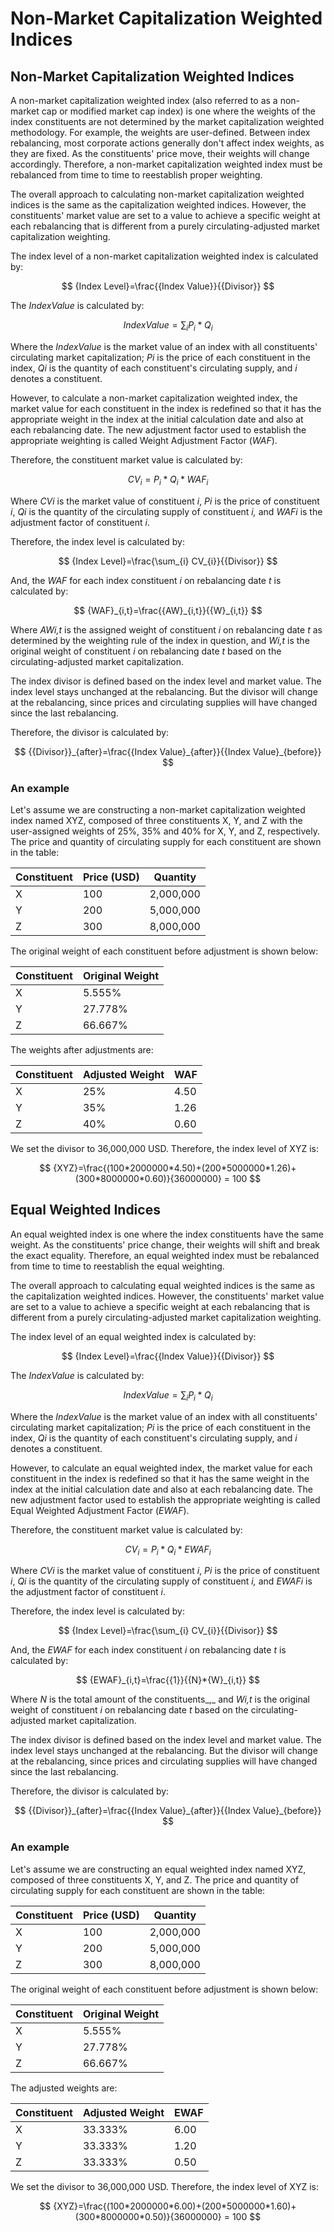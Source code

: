 # Non-Market Capitalization Weighted Indices

## Non-Market Capitalization Weighted Indices

A non-market capitalization weighted index (also referred to as a non-market cap or modified market cap index) is one where the weights of the index constituents are not determined by the market capitalization weighted methodology. For example, the weights are user-defined. Between index rebalancing, most corporate actions generally don't affect index weights, as they are fixed. As the constituents' price move, their weights will change accordingly. Therefore, a non-market capitalization weighted index must be rebalanced from time to time to reestablish proper weighting.

The overall approach to calculating non-market capitalization weighted indices is the same as the capitalization weighted indices. However, the constituents' market value are set to a value to achieve a specific weight at each rebalancing that is different from a purely circulating-adjusted market capitalization weighting.

The index level of a non-market capitalization weighted index is calculated by:

$$
{Index Level}=\frac{{Index Value}}{{Divisor}}
$$

The _IndexValue_ is calculated by:

$$
{Index Value}={\sum_{i} P_{i} * Q_{i}}
$$

Where the _IndexValue_ is the market value of an index with all constituents' circulating market capitalization; _Pi_ is the price of each constituent in the index, _Qi_ is the quantity of each constituent's circulating supply, and _i_ denotes a constituent.

However, to calculate a non-market capitalization weighted index, the market value for each constituent in the index is redefined so that it has the appropriate weight in the index at the initial calculation date and also at each rebalancing date. The new adjustment factor used to establish the appropriate weighting is called Weight Adjustment Factor (_WAF_).&#x20;

Therefore, the constituent market value is calculated by:

$$
{CV}_{i}={P_{i} * Q_{i} * WAF_{i}}
$$

Where _CVi_ is the market value of constituent _i_, _Pi_ is the price of constituent _i_, _Qi_ is the quantity of the circulating supply of constituent _i,_ and _WAFi_ is the adjustment factor of constituent _i_.

Therefore, the index level is calculated by:

$$
{Index Level}=\frac{\sum_{i} CV_{i}}{{Divisor}}
$$

And, the _WAF_ for each index constituent _i_ on rebalancing date _t_ is calculated by:

$$
{WAF}_{i,t}=\frac{{AW}_{i,t}}{{W}_{i,t}}
$$

Where _AWi,t_ is the assigned weight of constituent _i_ on rebalancing date _t_ as determined by the weighting rule of the index in question, and _Wi,t_ is the original weight of constituent _i_ on rebalancing date _t_ based on the circulating-adjusted market capitalization.

The index divisor is defined based on the index level and market value. The index level stays unchanged at the rebalancing. But the divisor will change at the rebalancing, since prices and circulating supplies will have changed since the last rebalancing.

Therefore, the divisor is calculated by:

$$
{{Divisor}}_{after}=\frac{{Index Value}_{after}}{{Index Value}_{before}}
$$

### An example

Let's assume we are constructing a non-market capitalization weighted index named XYZ, composed of three constituents X, Y, and Z with the user-assigned weights of 25%, 35% and 40% for X, Y, and Z, respectively. The price and quantity of circulating supply for each constituent are shown in the table:&#x20;

| Constituent | Price (USD) | Quantity  |
| ----------- | ----------- | --------- |
| X           | 100         | 2,000,000 |
| Y           | 200         | 5,000,000 |
| Z           | 300         | 8,000,000 |

The original weight of each constituent before adjustment is shown below:

| Constituent | Original Weight |
| ----------- | --------------- |
| X           | 5.555%          |
| Y           | 27.778%         |
| Z           | 66.667%         |

The weights after adjustments are:

| Constituent | Adjusted Weight | WAF  |
| ----------- | --------------- | ---- |
| X           | 25%             | 4.50 |
| Y           | 35%             | 1.26 |
| Z           | 40%             | 0.60 |

We set the divisor to 36,000,000 USD. Therefore, the index level of XYZ is:

$$
{XYZ}=\frac{(100*2000000*4.50)+(200*5000000*1.26)+(300*8000000*0.60)}{36000000} = 100
$$

## Equal Weighted Indices

An equal weighted index is one where the index constituents have the same weight. As the constituents' price change, their weights will shift and break the exact equality. Therefore, an equal weighted index must be rebalanced from time to time to reestablish the equal weighting.

The overall approach to calculating equal weighted indices is the same as the capitalization weighted indices. However, the constituents' market value are set to a value to achieve a specific weight at each rebalancing that is different from a purely circulating-adjusted market capitalization weighting.

The index level of an equal weighted index is calculated by:

$$
{Index Level}=\frac{{Index Value}}{{Divisor}}
$$

The _IndexValue_ is calculated by:

$$
{Index Value}={\sum_{i} P_{i} * Q_{i}}
$$

Where the _IndexValue_ is the market value of an index with all constituents' circulating market capitalization; _Pi_ is the price of each constituent in the index, _Qi_ is the quantity of each constituent's circulating supply, and _i_ denotes a constituent.

However, to calculate an equal weighted index, the market value for each constituent in the index is redefined so that it has the same weight in the index at the initial calculation date and also at each rebalancing date. The new adjustment factor used to establish the appropriate weighting is called Equal Weighted Adjustment Factor (_EWAF_).&#x20;

Therefore, the constituent market value is calculated by:

$$
{CV}_{i}={P_{i} * Q_{i} * EWAF_{i}}
$$

Where _CVi_ is the market value of constituent _i_, _Pi_ is the price of constituent _i_, _Qi_ is the quantity of the circulating supply of constituent _i,_ and _EWAFi_ is the adjustment factor of constituent _i_.

Therefore, the index level is calculated by:

$$
{Index Level}=\frac{\sum_{i} CV_{i}}{{Divisor}}
$$

And, the _EWAF_ for each index constituent _i_ on rebalancing date _t_ is calculated by:

$$
{EWAF}_{i,t}=\frac{{1}}{{N}*{W}_{i,t}}
$$

Where _N_ is the total amount of the constituents_,_ and _Wi,t_ is the original weight of constituent _i_ on rebalancing date _t_ based on the circulating-adjusted market capitalization.

The index divisor is defined based on the index level and market value. The index level stays unchanged at the rebalancing. But the divisor will change at the rebalancing, since prices and circulating supplies will have changed since the last rebalancing.

Therefore, the divisor is calculated by:

$$
{{Divisor}}_{after}=\frac{{Index Value}_{after}}{{Index Value}_{before}}
$$

### An example

Let's assume we are constructing an equal weighted index named XYZ, composed of three constituents X, Y, and Z. The price and quantity of circulating supply for each constituent are shown in the table:&#x20;

| Constituent | Price (USD) | Quantity  |
| ----------- | ----------- | --------- |
| X           | 100         | 2,000,000 |
| Y           | 200         | 5,000,000 |
| Z           | 300         | 8,000,000 |

The original weight of each constituent before adjustment is shown below:

| Constituent | Original Weight |
| ----------- | --------------- |
| X           | 5.555%          |
| Y           | 27.778%         |
| Z           | 66.667%         |

The adjusted weights are:

| Constituent | Adjusted Weight | EWAF |
| ----------- | --------------- | ---- |
| X           | 33.333%         | 6.00 |
| Y           | 33.333%         | 1.20 |
| Z           | 33.333%         | 0.50 |

We set the divisor to 36,000,000 USD. Therefore, the index level of XYZ is:

$$
{XYZ}=\frac{(100*2000000*6.00)+(200*5000000*1.60)+(300*8000000*0.50)}{36000000} = 100
$$

